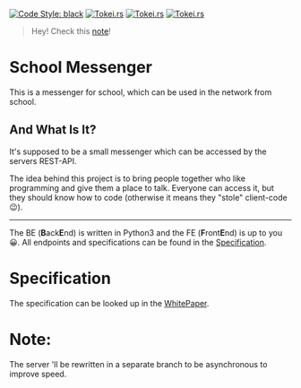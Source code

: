 [![Code Style: black](https://img.shields.io/badge/code%20style-black-000000.svg)](https://github.com/psf/black)
[![Tokei.rs](https://tokei.rs/b1/github/Projects-At-GP/school-messenger?category=code)](https://tokei.rs)
[![Tokei.rs](https://tokei.rs/b1/github/Projects-At-GP/school-messenger?category=lines)](https://tokei.rs)
[![Tokei.rs](https://tokei.rs/b1/github/Projects-At-GP/school-messenger?category=files)](https://tokei.rs)

> Hey! Check this [note](#note)!

# School Messenger
This is a messenger for school, which can be used in the network from school.

## And What Is It?
It's supposed to be a small messenger which can be accessed by the servers REST-API.

The idea behind this project is to bring people together who like programming and give them a place to talk.
Everyone can access it, but they should know how to code (otherwise it means they "stole" client-code 😉).

---
The BE (**B**ack**E**nd) is written in Python3 and the FE (**F**ront**E**nd) is up to you 😀.
All endpoints and specifications can be found in the [Specification](#Specification).

# Specification
The specification can be looked up in the [WhitePaper](WHITEPAPER.md).


# Note:
The server 'll be rewritten in a separate branch to be asynchronous to improve speed.
